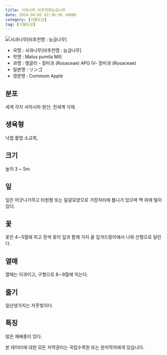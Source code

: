 ```yaml
---
title: 사과나무_비추천명능금나무
date: 2024-04-02 02:36:56 +0800
category: [식물도감]
tag: [식물도감]
---
```




![사과나무[비추천명 : 능금나무]](/fileUpload/plants/basic/Rosaceae/Malus/12541/1_th2.JPG)
- 국명 : 사과나무[비추천명 : 능금나무]
- 학명 : Malus pumila Mill.
- 과명 : 앵글러 - 장미과 (Rosaceae) APG Ⅳ- 장미과 (Rosaceae)
- 일본명 : リンゴ
- 영문명 : Commom Apple


## 분포
세계 각지 서아시아 원산; 전세계 식재.
## 생육형
낙엽 활엽 소교목,
## 크기
높이 3 ~ 5m.
## 잎
잎은 어긋나기하고 타원형 또는 달걀모양으로 가장자리에 톱니가 있으며 맥 위에 털이 있다.
## 꽃
꽃은 4∼5월에 피고 흰색 꽃이 잎과 함께 가지 끝 잎겨드랑이에서 나와 산형으로 달린다.
## 열매
열매는 이과이고, 구형으로 8∼9월에 익는다.
## 줄기
일년생가지는 자줏빛이다. 
## 특징
많은 재배종이 있다. 






본 데이터에 대한 모든 저작권리는 국립수목원 또는 원저작자에게 있습니다.
